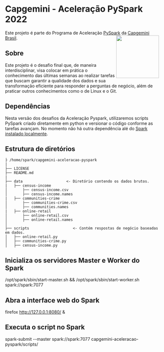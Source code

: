 # Capgemini - Aceleração PySpark 2022

Este projeto é parte do Programa de Aceleração [PySpark](https://spark.apache.org) da [Capgemini Brasil](https://www.capgemini.com/br-pt).
[<img src="https://www.capgemini.com/wp-content/themes/capgemini-komposite/assets/images/logo.svg" align="right" width="140">](https://www.capgemini.com/br-pt)

## Sobre

Este projeto é o desafio final que, de maneira interdisciplinar, visa colocar em prática o conhecimento das últimas semanas ao realizar tarefas que buscam garantir a qualidade dos dados e sua transformação eficiente para responder a perguntas de negócio, além de praticar outros conhecimentos como o de Linux e o Git.

## Dependências

Nesta versão dos desafios da Aceleração Pyspark, utilizaremos scripts PySpark criado diretamente em python e versionar o código conforme as tarefas avançam. No momento não há outra dependência alé do [Spark instalado localmente](https://spark.apache.org/downloads.html).

## Estrutura de diretórios

```
├ /home/spark/capgemini-aceleracao-pyspark
|
├── LICENSE
├── README.md
|
├── data                    <- Diretório contendo os dados brutos.
|   ├── census-income
│       ├── census-income.csv
│       ├── census-income.names
|   ├── communities-crime
│       ├── communities-crime.csv
│       ├── communities.names
|   ├── online-retail
│       ├── online-retail.csv
│       ├── online-retail.names
│
├── scripts                    <- Contém respostas de negócio baseadas em dados.
│   ├── online-retail.py
│   ├── communities-crime.py
│   ├── census-income.py
```

## Inicializa os servidores Master e Worker do Spark
/opt/spark/sbin/start-master.sh && /opt/spark/sbin/start-worker.sh spark://spark:7077


## Abra a interface web do Spark
firefox http://127.0.0.1:8080/ &

## Executa o script no Spark
spark-submit --master spark://spark:7077 capgemini-aceleracao-pyspark/scripts/<script>.py 2> /dev/null

